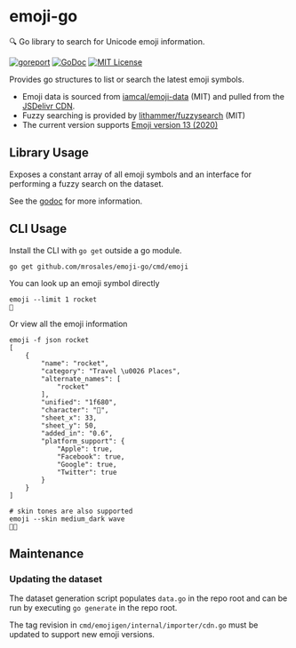 # emoji-go
🔍 Go library to search for Unicode emoji information.

[![goreport][goreport-badge]][goreport]
[![GoDoc][godoc-badge]][godoc]
[![MIT License][license-badge]][license]

Provides go structures to list or search the latest emoji symbols.

* Emoji data is sourced from [iamcal/emoji-data](emoji-data) (MIT)
  and pulled from the [JSDelivr CDN](emoji-jsdelivr).
* Fuzzy searching is provided by [lithammer/fuzzysearch](lithammer-fuzzysearch) (MIT)
* The current version supports [Emoji version 13 (2020)](unicode-emoji-13)

## Library Usage

Exposes a constant array of all emoji symbols and an interface for
performing a fuzzy search on the dataset.

See the [godoc](godoc) for more information.

## CLI Usage

Install the CLI with `go get` outside a go module.

```shell
go get github.com/mrosales/emoji-go/cmd/emoji
```

You can look up an emoji symbol directly
```shell
emoji --limit 1 rocket
🚀
```

Or view all the emoji information
```shell
emoji -f json rocket
[
    {
        "name": "rocket",
        "category": "Travel \u0026 Places",
        "alternate_names": [
            "rocket"
        ],
        "unified": "1f680",
        "character": "🚀",
        "sheet_x": 33,
        "sheet_y": 50,
        "added_in": "0.6",
        "platform_support": {
            "Apple": true,
            "Facebook": true,
            "Google": true,
            "Twitter": true
        }
    }
]

# skin tones are also supported
emoji --skin medium_dark wave
👋🏾
```

## Maintenance

### Updating the dataset

The dataset generation script populates `data.go` in the repo root and can be
run by executing `go generate` in the repo root.

The tag revision in `cmd/emojigen/internal/importer/cdn.go`
must be updated to support new emoji versions.


[emoji-data]: https://github.com/iamcal/emoji-data
[emoji-jsdelivr]: https://www.jsdelivr.com/package/npm/emoji-datasource-apple
[lithammer-fuzzysearch]: https://github.com/lithammer/fuzzysearch
[unicode-emoji-13]: https://unicode.org/emoji/charts-13.0/emoji-released.html
[goreport]: https://goreportcard.com/report/github.com/mrosales/emoji-go
[goreport-badge]: https://goreportcard.com/badge/github.com/mrosales/emoji-go?style=flat-square
[godoc]: https://pkg.go.dev/github.com/mrosales/emoji-go
[godoc-badge]: https://img.shields.io/badge/godoc-reference-blue?style=flat-square
[license]: LICENSE.txt
[license-badge]: https://img.shields.io/github/license/mrosales/emoji-go?style=flat-square
